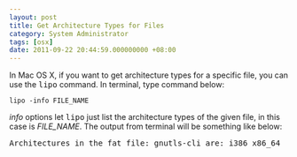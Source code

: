 ```yaml
---
layout: post
title: Get Architecture Types for Files
category: System Administrator
tags: [osx]
date: 2011-09-22 20:44:59.000000000 +08:00
---
```

In Mac OS X, if you want to get architecture types for a specific file, you can
use the <kbd>lipo</kbd> command. In terminal, type command below:

    lipo -info FILE_NAME

<p><var>info</var> options let <kbd>lipo</kbd> just list the architecture types
of the given file, in this case is <var>FILE_NAME</var>. The output from
terminal will be something like below:</p>

<samp>Architectures in the fat file: gnutls-cli are: i386 x86_64</samp>

